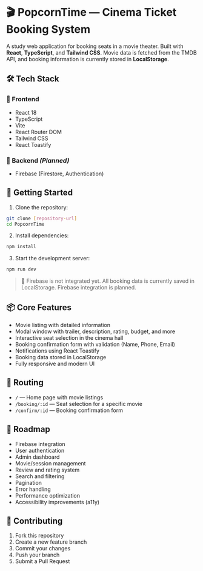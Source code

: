 # 🎬 PopcornTime — Cinema Ticket Booking System

A study web application for booking seats in a movie theater. Built with **React**, **TypeScript**, and **Tailwind CSS**. Movie data is fetched from the TMDB API, and booking information is currently stored in **LocalStorage**.

## 🛠️ Tech Stack

### 🔹 Frontend

- React 18
- TypeScript
- Vite
- React Router DOM
- Tailwind CSS
- React Toastify

### 🔸 Backend _(Planned)_

- Firebase (Firestore, Authentication)

## 🚀 Getting Started

1. Clone the repository:

```bash
git clone [repository-url]
cd PopcornTime
```

2. Install dependencies:

```bash
npm install
```

3. Start the development server:

```bash
npm run dev
```

> 🔐 Firebase is not integrated yet. All booking data is currently saved in LocalStorage. Firebase integration is planned.

## 📦 Core Features

- Movie listing with detailed information
- Modal window with trailer, description, rating, budget, and more
- Interactive seat selection in the cinema hall
- Booking confirmation form with validation (Name, Phone, Email)
- Notifications using React Toastify
- Booking data stored in LocalStorage
- Fully responsive and modern UI

## 🧭 Routing

- `/` — Home page with movie listings
- `/booking/:id` — Seat selection for a specific movie
- `/confirm/:id` — Booking confirmation form

## 🔮 Roadmap

- Firebase integration
- User authentication
- Admin dashboard
- Movie/session management
- Review and rating system
- Search and filtering
- Pagination
- Error handling
- Performance optimization
- Accessibility improvements (a11y)

## 🤝 Contributing

1. Fork this repository
2. Create a new feature branch
3. Commit your changes
4. Push your branch
5. Submit a Pull Request
